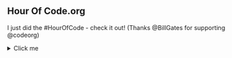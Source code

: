 ## Hour Of Code.org
I just did the #HourOfCode - check it out! (Thanks @BillGates for supporting @codeorg) 

<details>
  <summary>Click me</summary>
  
[Certificate Validator](https://studio.code.org/certificates/eyJuYW1lIjoiRGllZ28gVW1iZWxpbm8iLCJjb3Vyc2UiOiJob3Vyb2Zjb2RlIiwiZG9ub3IiOiJJbmZvc3lzIEZvdW5kYXRpb24gVVNBIn0) 

<p align="center">
  <img src="https://github.com/diegoppz/senacJS/blob/main/arqsp/ourOfCode-01-eyJuYW1lIjoiRGllZ28gVW1iZWxpbm8iLCJjb3Vyc2UiOiJob3Vyb2Zjb2RlIiwiZG9ub3IiOiJJbmZvc3lzIEZvdW5kYXRpb24gVVNBIn0=.jpg">
</p>








## Write your first computer program "Classic Maze" [Init project](https://studio.code.org/hoc/1)
Learn the basic concepts of Computer Science with drag and drop programming. This is a game-like, self-directed tutorial starring video lectures by Bill Gates, Mark Zuckerberg, Angry Birds and Plants vs. Zombies. Learn repeat-loops, conditionals, and basic algorithms. Available in 37 languages.
[Program Content](https://studio.code.org/s/hourofcode/lessons/1)

```
[FlappyBoard Game](https://studio.code.org/c/2262938109)
Confira o jogo de Flappy que fiz. (Obrigado @microsoft por apoiar @codeorg) #FlappyCode 
[emit](https://studio.code.org/congrats?i=_1_e6461769195c8429bd90735f7e2780ec&s=ZmxhcHB5)

!https://github.com/diegoppz/senacJS/blob/main/arqsp/Anima%C3%A7%C3%A3oMITCODE2.gif?raw=true!
```

</details>